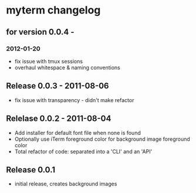 # myterm changelog

## for version 0.0.4 -

### 2012-01-20

  * fix issue with tmux sessions
  * overhaul whitespace & naming conventions




## Release 0.0.3 - 2011-08-06

  * fix issue with transparency - didn't make refactor




## Relelase 0.0.2 - 2011-08-04

  * Add installer for default font file when none is found
  * Optionally use iTerm foreground color for background image foreground color
  * Total refactor of code: separated into a 'CLI' and an 'API'




## Release 0.0.1

  * initial release, creates background images
